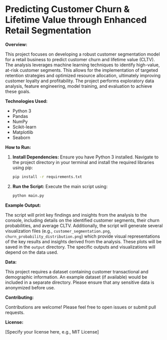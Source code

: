 # Predicting Customer Churn & Lifetime Value through Enhanced Retail Segmentation

**Overview:**

This project focuses on developing a robust customer segmentation model for a retail business to predict customer churn and lifetime value (CLTV).  The analysis leverages machine learning techniques to identify high-value, at-risk customer segments. This allows for the implementation of targeted retention strategies and optimized resource allocation, ultimately improving customer loyalty and profitability.  The project performs exploratory data analysis, feature engineering, model training, and evaluation to achieve these goals.

**Technologies Used:**

* Python 3
* Pandas
* NumPy
* Scikit-learn
* Matplotlib
* Seaborn

**How to Run:**

1. **Install Dependencies:**  Ensure you have Python 3 installed. Navigate to the project directory in your terminal and install the required libraries using pip:

   ```bash
   pip install -r requirements.txt
   ```

2. **Run the Script:** Execute the main script using:

   ```bash
   python main.py
   ```

**Example Output:**

The script will print key findings and insights from the analysis to the console, including details on the identified customer segments, their churn probabilities, and average CLTV.  Additionally, the script will generate several visualization files (e.g., `customer_segmentation.png`, `churn_probability_distribution.png`) which provide visual representations of the key results and insights derived from the analysis. These plots will be saved in the `output` directory.  The specific outputs and visualizations will depend on the data used.


**Data:**

This project requires a dataset containing customer transactional and demographic information.  An example dataset (if available) would be included in a separate directory. Please ensure that any sensitive data is anonymized before use.

**Contributing:**

Contributions are welcome!  Please feel free to open issues or submit pull requests.

**License:**

[Specify your license here, e.g., MIT License]